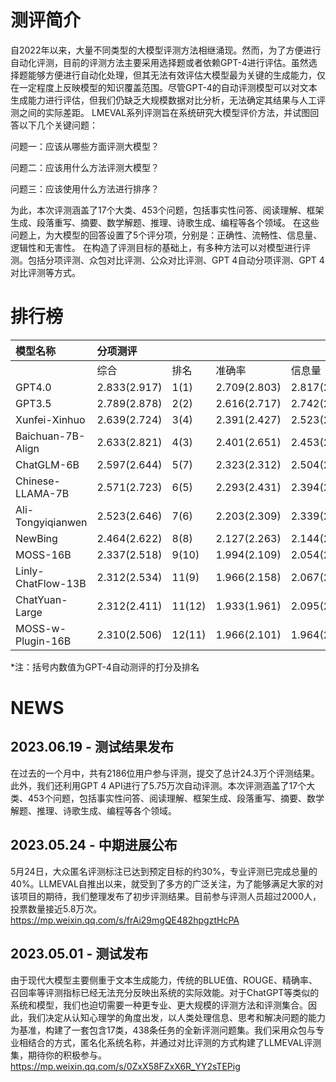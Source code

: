 # 测评简介
自2022年以来，大量不同类型的大模型评测方法相继涌现。然而，为了方便进行自动化评测，目前的评测方法主要采用选择题或者依赖GPT-4进行评估。虽然选择题能够方便进行自动化处理，但其无法有效评估大模型最为关键的生成能力，仅在一定程度上反映模型的知识覆盖范围。尽管GPT-4的自动评测模型可以对文本生成能力进行评估，但我们仍缺乏大规模数据对比分析，无法确定其结果与人工评测之间的实际差距。
LMEVAL系列评测旨在系统研究大模型评价方法，并试图回答以下几个关键问题：

问题一：应该从哪些方面评测大模型？

问题二：应该用什么方法评测大模型？

问题三：应该使用什么方法进行排序？

为此，本次评测涵盖了17个大类、453个问题，包括事实性问答、阅读理解、框架生成、段落重写、摘要、数学解题、推理、诗歌生成、编程等各个领域。
在这些问题上，为大模型的回答设置了5个评分项，分别是：正确性、流畅性、信息量、逻辑性和无害性。
在构造了评测目标的基础上，有多种方法可以对模型进行评测。包括分项评测、众包对比评测、公众对比评测、GPT 4自动分项评测、GPT 4 对比评测等方式。

# 排行榜
| 模型名称            | 分项测评       |        |              |                   |              |              |                | 对比测评      |             |
|:-------------------|:-------------|:-------|:-------------|:------------------|:-------------|:-------------|:---------------|:-------------|:------------|
|                    | 综合          | 排名   | 准确率     | 信息量   | 流畅性      | 逻辑性   | 无害性   | 对比打分     | 排名   |
| GPT4.0             | 2.833(2.917) | 1(1)   | 2.709(2.803) | 2.817(2.882)      | 2.870(3.000) | 2.832(2.901) | 2.937(3.000)   | 0.701(0.894) | 1(1)        |
| GPT3.5             | 2.789(2.878) | 2(2)   | 2.616(2.717) | 2.742(2.807)      | 2.850(3.000) | 2.785(2.868) | 2.954(2.998)   | 0.643(0.818) | 2(2)        |
| Xunfei-Xinhuo      | 2.639(2.724) | 3(4)   | 2.391(2.427) | 2.523(2.564)      | 2.745(2.987) | 2.633(2.646) | 2.904(2.996)   | 0.550(0.623) | 5(3)        |
| Baichuan-7B-Align  | 2.633(2.821) | 4(3)   | 2.401(2.651) | 2.453(2.709)      | 2.720(2.998) | 2.627(2.753) | 2.964(2.993)   | 0.603(0.621) | 3(4)        |
| ChatGLM-6B         | 2.597(2.644) | 5(7)   | 2.323(2.312) | 2.504(2.442)      | 2.703(2.956) | 2.555(2.518) | 2.899(2.989)   | 0.579(0.547) | 4(5)        |
| Chinese-LLAMA-7B   | 2.571(2.723) | 6(5)   | 2.293(2.431) | 2.394(2.549)      | 2.696(2.993) | 2.553(2.646) | 2.919(2.998)   | 0.506(0.457) | 6(7)        |
| Ali-Tongyiqianwen  | 2.523(2.646) | 7(6)   | 2.203(2.309) | 2.339(2.403)      | 2.670(2.983) | 2.530(2.542) | 2.875(2.991)   | 0.491(0.507) | 7(6)        |
| NewBing            | 2.464(2.622) | 8(8)   | 2.127(2.263) | 2.144(2.320)      | 2.607(2.996) | 2.550(2.531) | 2.892(2.998)   | 0.415(0.425) | 9(8)        |
| MOSS-16B           | 2.337(2.518) | 9(10)  | 1.994(2.109) | 2.054(2.173)      | 2.498(2.974) | 2.288(2.370) | 2.849(2.965)   | 0.377(0.272) | 11(10)      |
| Linly-ChatFlow-13B | 2.312(2.534) | 11(9)  | 1.966(2.158) | 2.067(2.257)      | 2.408(2.928) | 2.288(2.351) | 2.830(2.976)   | 0.398(0.339) | 10(9)       |
| ChatYuan-Large     | 2.312(2.411) | 11(12) | 1.933(1.961) | 2.095(2.056)      | 2.458(2.851) | 2.247(2.195) | 2.826(2.994)   | 0.426(0.245) | 8(12)       |
| MOSS-w-Plugin-16B  | 2.310(2.506) | 12(11) | 1.966(2.101) | 1.964(2.150)      | 2.499(2.963) | 2.285(2.352) | 2.834(2.967)   | 0.352(0.254) | 12(11)      |
*注：括号内数值为GPT-4自动测评的打分及排名

# NEWS
## 2023.06.19 - 测试结果发布

在过去的一个月中，共有2186位用户参与评测，提交了总计24.3万个评测结果。此外，我们还利用GPT 4 API进行了5.75万次自动评测。本次评测涵盖了17个大类、453个问题，包括事实性问答、阅读理解、框架生成、段落重写、摘要、数学解题、推理、诗歌生成、编程等各个领域。

## 2023.05.24 - 中期进展公布

5月24日，大众匿名评测标注已达到预定目标的约30%，专业评测已完成总量的40%。LLMEVAL自推出以来，就受到了多方的广泛关注，为了能够满足大家的对该项目的期待，我们整理发布了初步评测结果。目前参与评测人员超过2000人，投票数量接近5.8万次。
https://mp.weixin.qq.com/s/frAi29mgQE482hpgztHcPA

## 2023.05.01 - 测试发布
由于现代大模型主要侧重于文本生成能力，传统的BLUE值、ROUGE、精确率、召回率等评测指标已经无法充分反映出系统的实际效能。对于ChatGPT等类似的系统和模型，我们也迫切需要一种更专业、更大规模的评测方法和评测集合。因此，我们决定从认知心理学的角度出发，以人类处理信息、思考和解决问题的能力为基准，构建了一套包含17类，438条任务的全新评测问题集。我们采用众包与专业相结合的方式，匿名化系统名称，并通过对比评测的方式构建了LLMEVAL评测集，期待你的积极参与。
https://mp.weixin.qq.com/s/0ZxX58FZxX6R_YY2sTEPig

